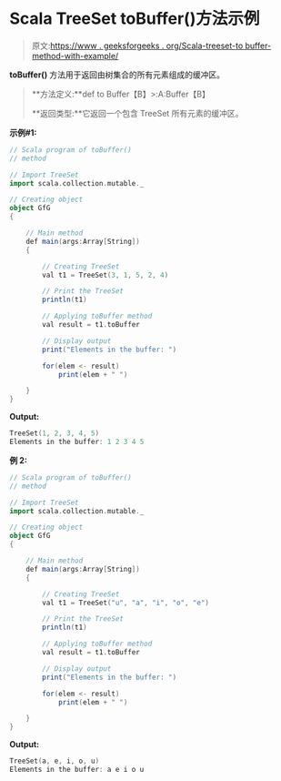 # Scala TreeSet toBuffer()方法示例

> 原文:[https://www . geeksforgeeks . org/Scala-treeset-to buffer-method-with-example/](https://www.geeksforgeeks.org/scala-treeset-tobuffer-method-with-example/)

**toBuffer()** 方法用于返回由树集合的所有元素组成的缓冲区。

> **方法定义:**def to Buffer【B】>:A:Buffer【B】
> 
> **返回类型:**它返回一个包含 TreeSet 所有元素的缓冲区。

**示例#1:**

```scala
// Scala program of toBuffer() 
// method 

// Import TreeSet
import scala.collection.mutable._

// Creating object 
object GfG 
{ 

    // Main method 
    def main(args:Array[String]) 
    { 

        // Creating TreeSet
        val t1 = TreeSet(3, 1, 5, 2, 4)  

        // Print the TreeSet 
        println(t1) 

        // Applying toBuffer method  
        val result = t1.toBuffer

        // Display output 
        print("Elements in the buffer: ") 

        for(elem <- result) 
            print(elem + " ") 

    } 
} 
```

**Output:**

```scala
TreeSet(1, 2, 3, 4, 5)
Elements in the buffer: 1 2 3 4 5

```

**例 2:**

```scala
// Scala program of toBuffer() 
// method 

// Import TreeSet
import scala.collection.mutable._

// Creating object 
object GfG 
{ 

    // Main method 
    def main(args:Array[String]) 
    { 

        // Creating TreeSet
        val t1 = TreeSet("u", "a", "i", "o", "e")  

        // Print the TreeSet 
        println(t1) 

        // Applying toBuffer method  
        val result = t1.toBuffer

        // Display output 
        print("Elements in the buffer: ") 

        for(elem <- result) 
            print(elem + " ") 

    } 
} 
```

**Output:**

```scala
TreeSet(a, e, i, o, u)
Elements in the buffer: a e i o u

```